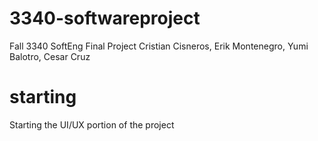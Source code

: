 # 3340-softwareproject
Fall 3340 SoftEng Final Project
Cristian Cisneros, Erik Montenegro, Yumi Balotro, Cesar Cruz

# starting
Starting the UI/UX portion of the project

